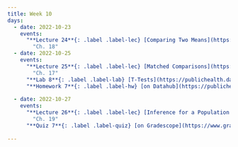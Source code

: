 ```yaml
---
title: Week 10
days:
  - date: 2022-10-23
    events:
      "**Lecture 24**{: .label .label-lec} [Comparing Two Means](https://ph142-ucb.github.io/fa23/src/lec/Lec_24_Comparing-two-means.pdf) [(Recording)](https://berkeley.zoom.us/rec/share/hBMusINJrKmMgVmPXXPVzEU2lLzMe0ryhf6XFkUl1CQLY8pJy7uJmLxSlJN_xchE.4QIxTN5gpMscScZ1)":
        "Ch. 18"
  - date: 2022-10-25
    events:
      "**Lecture 25**{: .label .label-lec} [Matched Comparisons](https://ph142-ucb.github.io/fa23/src/lec/Lec_25_Paired-t-test.pdf) [(Recording)](https://berkeley.zoom.us/rec/share/HpgL1D7gxiQoxcZwdzOQrvzT0y1UCtHI9Bc2-XvZ0Du8-2Y_edkHfIAB_jrSzXbz.vBM2ijIQxXihZDWf) ": 
        "Ch. 17"
      "**Lab 8**{: .label .label-lab} [T-Tests](https://publichealth.datahub.berkeley.edu/hub/user-redirect/git-pull?repo=https%3A%2F%2Fgithub.com%2Fph142-ucb%2Fph142-fa23&urlpath=rstudio%2F&branch=main) (Due Oct 27th)":
      "**Homework 7**{: .label .label-hw} [on Datahub](https://publichealth.datahub.berkeley.edu/hub/user-redirect/git-pull?repo=https%3A%2F%2Fgithub.com%2Fph142-ucb%2Fph142-fa23&urlpath=rstudio%2F&branch=main) ":
      
  - date: 2022-10-27
    events:
      "**Lecture 26**{: .label .label-lec} [Inference for a Population Proportion](https://ph142-ucb.github.io/fa23/src/lec/Lec26_Inference-population-proportion.pdf) ":
        "Ch. 19"
      "**Quiz 7**{: .label .label-quiz} [on Gradescope](https://www.gradescope.com/courses/575069) (Open 24hr, Due Oct 27th, 11:59 PM PST)":
      
---
```

